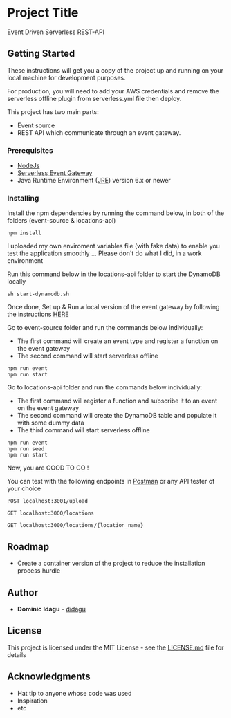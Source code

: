 # Project Title

Event Driven Serverless REST-API

## Getting Started

These instructions will get you a copy of the project up and running on your local machine for development purposes.

For production, you will need to add your AWS credentials and remove the serverless offline plugin from serverless.yml file then deploy.

This project has two main parts:
*   Event source
*   REST API
which communicate through an event gateway.

### Prerequisites

* [NodeJs](https://nodejs.org/en/download/)
* [Serverless Event Gateway](https://github.com/serverless/event-gateway)
* Java Runtime Environment ([JRE](https://www.java.com/download/)) version 6.x or newer


### Installing

Install the npm dependencies by running the command below, in both of the folders (event-source & locations-api)

```
npm install
```
I uploaded my own enviroment variables file (with fake data) to enable you test the application smoothly ... Please don't do what I did, in a work environment

Run this command below in the locations-api folder to start the DynamoDB locally

```
sh start-dynamodb.sh
```
Once done, Set up & Run a local version of the event gateway by following the instructions [HERE](https://github.com/serverless/event-gateway#running-the-event-gateway)

Go to event-source folder and run the commands below individually:
- The first command will create an event type and register a function on the event gateway
- The second command will start serverless offline

```
npm run event
npm run start
```

Go to locations-api folder and run the commands below individually:
- The first command will register a function and subscribe it to an event on the event gateway
- The second command will create the DynamoDB table and populate it with some dummy data
- The third command will start serverless offline

```
npm run event
npm run seed
npm run start
```

Now, you are GOOD TO GO !

You can test with the following endpoints in [Postman](https://www.getpostman.com/downloads/) or any API tester of your choice
```
POST localhost:3001/upload

GET localhost:3000/locations

GET localhost:3000/locations/{location_name}

```

## Roadmap
* Create a container version of the project to reduce the installation process hurdle

## Author

* **Dominic Idagu** - [didagu](https://github.com/didagu)

## License

This project is licensed under the MIT License - see the [LICENSE.md](LICENSE.md) file for details

## Acknowledgments

* Hat tip to anyone whose code was used
* Inspiration
* etc
